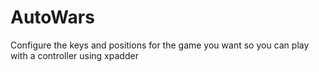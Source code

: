 # AutoWars
Configure the keys and positions for the game you want so you can play with a controller using xpadder
